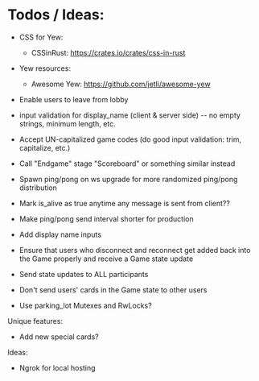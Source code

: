 # Todos / Ideas:
- CSS for Yew:
  - CSSinRust: https://crates.io/crates/css-in-rust
- Yew resources: 
  - Awesome Yew: https://github.com/jetli/awesome-yew


- Enable users to leave from lobby
- input validation for display_name (client & server side) -- no empty strings, minimum length, etc.
- Accept UN-capitalized game codes (do good input validation: trim, capitalize, etc.)
- Call "Endgame" stage "Scoreboard" or something similar instead
- Spawn ping/pong on ws upgrade for more randomized ping/pong distribution
- Mark is_alive as true anytime any message is sent from client??
- Make ping/pong send interval shorter for production 
- Add display name inputs
- Ensure that users who disconnect and reconnect get added back into the Game properly and receive a Game state update
- Send state updates to ALL participants
- Don't send users' cards in the Game state to other users
- Use parking_lot Mutexes and RwLocks?


Unique features:
- Add new special cards?

Ideas:
- Ngrok for local hosting